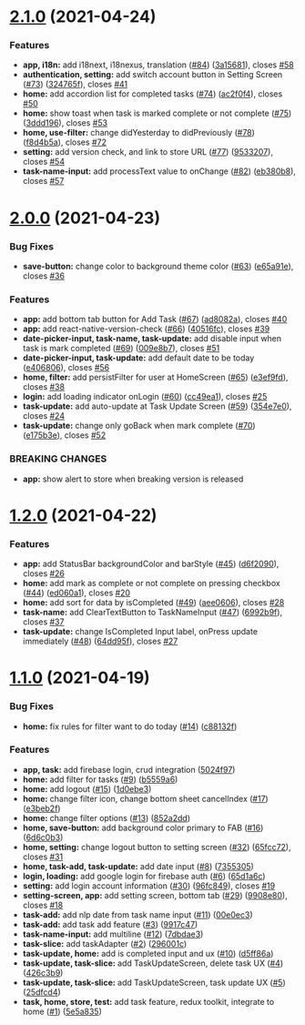 # [2.1.0](https://github.com/anli/rna-task/compare/2.0.0...2.1.0) (2021-04-24)


### Features

* **app, i18n:** add i18next, i18nexus, translation ([#84](https://github.com/anli/rna-task/issues/84)) ([3a15681](https://github.com/anli/rna-task/commit/3a15681d02ad951d50ebbf5b5f481e5e00f8a184)), closes [#58](https://github.com/anli/rna-task/issues/58)
* **authentication, setting:** add switch account button in Setting Screen ([#73](https://github.com/anli/rna-task/issues/73)) ([324765f](https://github.com/anli/rna-task/commit/324765fc513a01a0262afc642064dfa6a247f6f9)), closes [#41](https://github.com/anli/rna-task/issues/41)
* **home:** add accordion list for completed tasks ([#74](https://github.com/anli/rna-task/issues/74)) ([ac2f0f4](https://github.com/anli/rna-task/commit/ac2f0f42ec63b008ec0826afb5da2f863562149f)), closes [#50](https://github.com/anli/rna-task/issues/50)
* **home:** show toast when task is marked complete or not complete ([#75](https://github.com/anli/rna-task/issues/75)) ([3ddd196](https://github.com/anli/rna-task/commit/3ddd1966f02a3ed4fb8da3ed97b393f033020fb0)), closes [#53](https://github.com/anli/rna-task/issues/53)
* **home, use-filter:** change didYesterday to didPreviously ([#78](https://github.com/anli/rna-task/issues/78)) ([f8d4b5a](https://github.com/anli/rna-task/commit/f8d4b5a098e00481b7e947ea4482f363d3131890)), closes [#72](https://github.com/anli/rna-task/issues/72)
* **setting:** add version check, and link to store URL ([#77](https://github.com/anli/rna-task/issues/77)) ([9533207](https://github.com/anli/rna-task/commit/953320719e7f2e0404abde1eb21bd001790d572e)), closes [#54](https://github.com/anli/rna-task/issues/54)
* **task-name-input:** add processText value to onChange ([#82](https://github.com/anli/rna-task/issues/82)) ([eb380b8](https://github.com/anli/rna-task/commit/eb380b8e0196fad709b24fe3d546dcdf3b91730a)), closes [#57](https://github.com/anli/rna-task/issues/57)



# [2.0.0](https://github.com/anli/rna-task/compare/1.2.0...2.0.0) (2021-04-23)


### Bug Fixes

* **save-button:** change color to background theme color ([#63](https://github.com/anli/rna-task/issues/63)) ([e65a91e](https://github.com/anli/rna-task/commit/e65a91ef0afb259192cbbba59063b4b4d4f12a9d)), closes [#36](https://github.com/anli/rna-task/issues/36)


### Features

* **app:** add bottom tab button for Add Task ([#67](https://github.com/anli/rna-task/issues/67)) ([ad8082a](https://github.com/anli/rna-task/commit/ad8082a2a9df42fff3bfb56de14d1eb4a7cd4e90)), closes [#40](https://github.com/anli/rna-task/issues/40)
* **app:** add react-native-version-check ([#66](https://github.com/anli/rna-task/issues/66)) ([40516fc](https://github.com/anli/rna-task/commit/40516fc7eb4029b09cbf1d944e3ff8a526dbd011)), closes [#39](https://github.com/anli/rna-task/issues/39)
* **date-picker-input, task-name, task-update:** add disable input when task is mark completed ([#69](https://github.com/anli/rna-task/issues/69)) ([009e8b7](https://github.com/anli/rna-task/commit/009e8b72c0b8dc337ecccb900680a9e94ea6fb14)), closes [#51](https://github.com/anli/rna-task/issues/51)
* **date-picker-input, task-update:** add default date to be today ([e406806](https://github.com/anli/rna-task/commit/e4068064744a4b5a56a99d66d30dc2ff8857e088)), closes [#56](https://github.com/anli/rna-task/issues/56)
* **home, filter:** add persistFilter for user at HomeScreen ([#65](https://github.com/anli/rna-task/issues/65)) ([e3ef9fd](https://github.com/anli/rna-task/commit/e3ef9fd8666e09f7af0f62045d2706bd887ef679)), closes [#38](https://github.com/anli/rna-task/issues/38)
* **login:** add loading indicator onLogin ([#60](https://github.com/anli/rna-task/issues/60)) ([cc49ea1](https://github.com/anli/rna-task/commit/cc49ea1783494956cda82efd08b25b075d016234)), closes [#25](https://github.com/anli/rna-task/issues/25)
* **task-update:** add auto-update at Task Update Screen ([#59](https://github.com/anli/rna-task/issues/59)) ([354e7e0](https://github.com/anli/rna-task/commit/354e7e0a8dcc6aa63acb47ff606e9b9cce61ae75)), closes [#24](https://github.com/anli/rna-task/issues/24)
* **task-update:** change only goBack when mark complete ([#70](https://github.com/anli/rna-task/issues/70)) ([e175b3e](https://github.com/anli/rna-task/commit/e175b3e10b8d7ed8fd943f08f1b1e8adf89ce046)), closes [#52](https://github.com/anli/rna-task/issues/52)


### BREAKING CHANGES

* **app:** show alert to store when breaking version is released



# [1.2.0](https://github.com/anli/rna-task/compare/1.1.0...1.2.0) (2021-04-22)

### Features

- **app:** add StatusBar backgroundColor and barStyle ([#45](https://github.com/anli/rna-task/issues/45)) ([d6f2090](https://github.com/anli/rna-task/commit/d6f2090aadd09c42004ef11f428ef04edae925db)), closes [#26](https://github.com/anli/rna-task/issues/26)
- **home:** add mark as complete or not complete on pressing checkbox ([#44](https://github.com/anli/rna-task/issues/44)) ([ed060a1](https://github.com/anli/rna-task/commit/ed060a1f581e49dea796c709a38dd898fae80fe1)), closes [#20](https://github.com/anli/rna-task/issues/20)
- **home:** add sort for data by isCompleted ([#49](https://github.com/anli/rna-task/issues/49)) ([aee0606](https://github.com/anli/rna-task/commit/aee0606d6d2c389a13b51d8707bba3f55d547621)), closes [#28](https://github.com/anli/rna-task/issues/28)
- **task-name:** add ClearTextButton to TaskNameInput ([#47](https://github.com/anli/rna-task/issues/47)) ([6992b9f](https://github.com/anli/rna-task/commit/6992b9f3b451fb230b27bb1b213e301698520400)), closes [#37](https://github.com/anli/rna-task/issues/37)
- **task-update:** change IsCompleted Input label, onPress update immediately ([#48](https://github.com/anli/rna-task/issues/48)) ([64dd95f](https://github.com/anli/rna-task/commit/64dd95fb13b58506c00972331fcd7033cfd7335e)), closes [#27](https://github.com/anli/rna-task/issues/27)

# [1.1.0](https://github.com/anli/rna-task/compare/5e5a8355b17e3ed72d1cf480b5e9873f22e24d3d...1.1.0) (2021-04-19)

### Bug Fixes

- **home:** fix rules for filter want to do today ([#14](https://github.com/anli/rna-task/issues/14)) ([c88132f](https://github.com/anli/rna-task/commit/c88132fbb6550f1eba5023563dabddd4d1fafb03))

### Features

- **app, task:** add firebase login, crud integration ([5024f97](https://github.com/anli/rna-task/commit/5024f97f91b226f0253ca12ab07dcff8a5716ff6))
- **home:** add filter for tasks ([#9](https://github.com/anli/rna-task/issues/9)) ([b5559a6](https://github.com/anli/rna-task/commit/b5559a6fd688fc7f3d9955ff90eeb22b39b35460))
- **home:** add logout ([#15](https://github.com/anli/rna-task/issues/15)) ([1d0ebe3](https://github.com/anli/rna-task/commit/1d0ebe3fb960bd2893246dae10c3688940cba309))
- **home:** change filter icon, change bottom sheet cancelIndex ([#17](https://github.com/anli/rna-task/issues/17)) ([e3beb2f](https://github.com/anli/rna-task/commit/e3beb2f2c12d921f36342534c7fd902c6782945c))
- **home:** change filter options ([#13](https://github.com/anli/rna-task/issues/13)) ([852a2dd](https://github.com/anli/rna-task/commit/852a2dda9f00e73e68ff3fd761f929240b766c66))
- **home, save-button:** add background color primary to FAB ([#16](https://github.com/anli/rna-task/issues/16)) ([6d6c0b3](https://github.com/anli/rna-task/commit/6d6c0b3ec931037b553638ce8425ba71d41539c6))
- **home, setting:** change logout button to setting screen ([#32](https://github.com/anli/rna-task/issues/32)) ([65fcc72](https://github.com/anli/rna-task/commit/65fcc72f839e8ae4a741c949ec780891c804cfd1)), closes [#31](https://github.com/anli/rna-task/issues/31)
- **home, task-add, task-update:** add date input ([#8](https://github.com/anli/rna-task/issues/8)) ([7355305](https://github.com/anli/rna-task/commit/735530514b66585211929c45f20a6a2f4b4e8af2))
- **login, loading:** add google login for firebase auth ([#6](https://github.com/anli/rna-task/issues/6)) ([65d1a6c](https://github.com/anli/rna-task/commit/65d1a6c1eb1b095326be2ad6f53ec8a9f528caf2))
- **setting:** add login account information ([#30](https://github.com/anli/rna-task/issues/30)) ([96fc849](https://github.com/anli/rna-task/commit/96fc849aaaecc394696fc10402209664d3f3a252)), closes [#19](https://github.com/anli/rna-task/issues/19)
- **setting-screen, app:** add setting screen, bottom tab ([#29](https://github.com/anli/rna-task/issues/29)) ([9908e80](https://github.com/anli/rna-task/commit/9908e80ad76d0bf3f34c9921dd12c1dff7a9ce91)), closes [#18](https://github.com/anli/rna-task/issues/18)
- **task-add:** add nlp date from task name input ([#11](https://github.com/anli/rna-task/issues/11)) ([00e0ec3](https://github.com/anli/rna-task/commit/00e0ec3b7559c1c717200976d3ec9a608fe00cbb))
- **task-add:** add task add feature ([#3](https://github.com/anli/rna-task/issues/3)) ([9917c47](https://github.com/anli/rna-task/commit/9917c478713fd6c88410b876b6fbd7ad6a70dc52))
- **task-name-input:** add multiline ([#12](https://github.com/anli/rna-task/issues/12)) ([7dbdae3](https://github.com/anli/rna-task/commit/7dbdae3bef41953169c1277739879f273e61f1c9))
- **task-slice:** add taskAdapter ([#2](https://github.com/anli/rna-task/issues/2)) ([296001c](https://github.com/anli/rna-task/commit/296001cdac829d31903ac0eb33025af6ac27c20e))
- **task-update, home:** add is completed input and ux ([#10](https://github.com/anli/rna-task/issues/10)) ([d5ff86a](https://github.com/anli/rna-task/commit/d5ff86ade2af723dcec034afcb7a736e58dace06))
- **task-update, task-slice:** add TaskUpdateScreen, delete task UX ([#4](https://github.com/anli/rna-task/issues/4)) ([426c3b9](https://github.com/anli/rna-task/commit/426c3b990f7608eb25e798eeca5550241f3d8a70))
- **task-update, task-slice:** add TaskUpdateScreen, task update UX ([#5](https://github.com/anli/rna-task/issues/5)) ([25dfcd4](https://github.com/anli/rna-task/commit/25dfcd4a76dbe0164f7559e1d1e72f273a416b6e))
- **task, home, store, test:** add task feature, redux toolkit, integrate to home ([#1](https://github.com/anli/rna-task/issues/1)) ([5e5a835](https://github.com/anli/rna-task/commit/5e5a8355b17e3ed72d1cf480b5e9873f22e24d3d))
